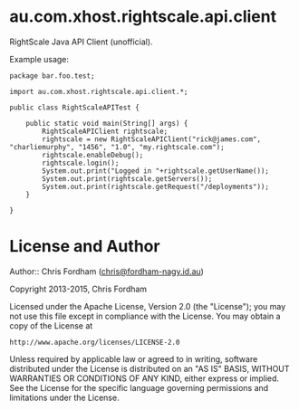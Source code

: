 au.com.xhost.rightscale.api.client
==================================

RightScale Java API Client (unofficial).

Example usage:

    package bar.foo.test;
    
    import au.com.xhost.rightscale.api.client.*;
    
    public class RightScaleAPITest {
    
    	public static void main(String[] args) {
    		RightScaleAPIClient rightscale;
    		rightscale = new RightScaleAPIClient("rick@james.com", "charliemurphy", "1456", "1.0", "my.rightscale.com");
    		rightscale.enableDebug();
    		rightscale.login();
    		System.out.print("Logged in "+rightscale.getUserName());
    		System.out.print(rightscale.getServers());
    		System.out.print(rightscale.getRequest("/deployments"));
    	}
    
    }

License and Author
==================

Author:: Chris Fordham (<chris@fordham-nagy.id.au>)

Copyright 2013-2015, Chris Fordham

Licensed under the Apache License, Version 2.0 (the "License");
you may not use this file except in compliance with the License.
You may obtain a copy of the License at

    http://www.apache.org/licenses/LICENSE-2.0

Unless required by applicable law or agreed to in writing, software
distributed under the License is distributed on an "AS IS" BASIS,
WITHOUT WARRANTIES OR CONDITIONS OF ANY KIND, either express or implied.
See the License for the specific language governing permissions and
limitations under the License.

